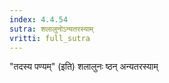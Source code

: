 ```yaml
---
index: 4.4.54
sutra: शलालुनोऽन्यतरस्याम्
vritti: full_sutra
---
```


"तदस्य पण्यम्" (इति) शलालुनः ष्ठन् अन्यतरस्याम् 